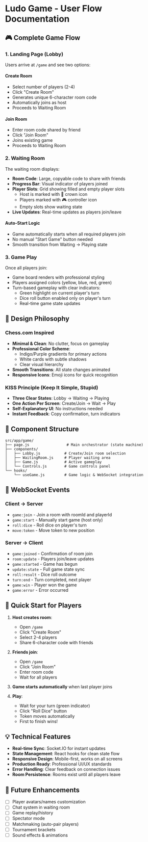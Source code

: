 # Ludo Game - User Flow Documentation

## 🎮 Complete Game Flow

### 1. Landing Page (Lobby)

Users arrive at `/game` and see two options:

#### Create Room

- Select number of players (2-4)
- Click "Create Room"
- Generates unique 6-character room code
- Automatically joins as host
- Proceeds to Waiting Room

#### Join Room

- Enter room code shared by friend
- Click "Join Room"
- Joins existing game
- Proceeds to Waiting Room

### 2. Waiting Room

The waiting room displays:

- **Room Code**: Large, copyable code to share with friends
- **Progress Bar**: Visual indicator of players joined
- **Player Slots**: Grid showing filled and empty player slots
  - Host is marked with 👑 crown icon
  - Players marked with 🎮 controller icon
  - Empty slots show waiting state
- **Live Updates**: Real-time updates as players join/leave

#### Auto-Start Logic

- Game automatically starts when all required players join
- No manual "Start Game" button needed
- Smooth transition from Waiting → Playing state

### 3. Game Play

Once all players join:

- Game board renders with professional styling
- Players assigned colors (yellow, blue, red, green)
- Turn-based gameplay with clear indicators:
  - Green highlight on current player's turn
  - Dice roll button enabled only on player's turn
  - Real-time game state updates

## 🎨 Design Philosophy

### Chess.com Inspired

- **Minimal & Clean**: No clutter, focus on gameplay
- **Professional Color Scheme**:
  - Indigo/Purple gradients for primary actions
  - White cards with subtle shadows
  - Clear visual hierarchy
- **Smooth Transitions**: All state changes animated
- **Responsive Icons**: Emoji icons for quick recognition

### KISS Principle (Keep It Simple, Stupid)

- **Three Clear States**: Lobby → Waiting → Playing
- **One Action Per Screen**: Create/Join → Wait → Play
- **Self-Explanatory UI**: No instructions needed
- **Instant Feedback**: Copy confirmation, turn indicators

## 📱 Component Structure

```
src/app/game/
├── page.js                 # Main orchestrator (state machine)
├── components/
│   ├── Lobby.js           # Create/Join room selection
│   ├── WaitingRoom.js     # Player waiting area
│   ├── Game.js            # Active gameplay
│   └── Controls.js        # Game controls panel
└── hooks/
    └── useGame.js         # Game logic & WebSocket integration
```

## 🔌 WebSocket Events

### Client → Server

- `game:join` - Join a room with roomId and playerId
- `game:start` - Manually start game (host only)
- `roll:dice` - Roll dice on player's turn
- `move:token` - Move token to new position

### Server → Client

- `game:joined` - Confirmation of room join
- `room:update` - Players join/leave updates
- `game:started` - Game has begun
- `update:state` - Full game state sync
- `roll:result` - Dice roll outcome
- `turn:end` - Turn completed, next player
- `game:win` - Player won the game
- `game:error` - Error occurred

## 🚀 Quick Start for Players

1. **Host creates room**:

   - Open `/game`
   - Click "Create Room"
   - Select 2-4 players
   - Share 6-character code with friends

2. **Friends join**:

   - Open `/game`
   - Click "Join Room"
   - Enter room code
   - Wait for all players

3. **Game starts automatically** when last player joins

4. **Play**:
   - Wait for your turn (green indicator)
   - Click "Roll Dice" button
   - Token moves automatically
   - First to finish wins!

## 💡 Technical Features

- **Real-time Sync**: Socket.IO for instant updates
- **State Management**: React hooks for clean state flow
- **Responsive Design**: Mobile-first, works on all screens
- **Production Ready**: Professional UI/UX standards
- **Error Handling**: Clear feedback on connection issues
- **Room Persistence**: Rooms exist until all players leave

## 🎯 Future Enhancements

- [ ] Player avatars/names customization
- [ ] Chat system in waiting room
- [ ] Game replay/history
- [ ] Spectator mode
- [ ] Matchmaking (auto-pair players)
- [ ] Tournament brackets
- [ ] Sound effects & animations

